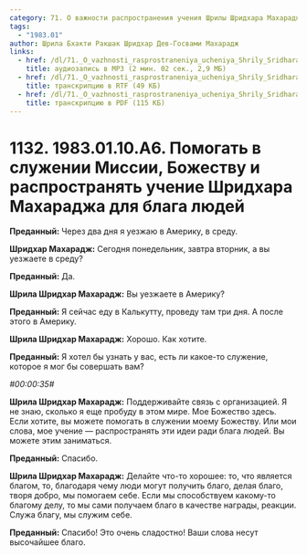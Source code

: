 ```yaml
---
category: 71. О важности распространения учения Шрилы Шридхара Махараджа
tags:
  - "1983.01"
author: Шрила Бхакти Ракшак Шридхар Дев-Госвами Махарадж
links:
  - href: /dl/71._O_vazhnosti_rasprostraneniya_ucheniya_Shrily_Sridhara_Maharaja/1132_1983.01.10.A6_SridharMj_Pomogat_v_sluzhenii_Missii_Bozhestvu_i_rasprostranjat_uchenie_Shridhara_Maharadzha_dlja_blaga_ljudej.mp3
    title: аудиозапись в MP3 (2 мин. 02 сек., 2,9 МБ)
  - href: /dl/71._O_vazhnosti_rasprostraneniya_ucheniya_Shrily_Sridhara_Maharaja/1132_1983.01.10.A6_SridharMj_Pomogat_v_sluzhenii_Missii_Bozhestvu_i_rasprostranjat_uchenie_Shridhara_Maharadzha_dlja_blaga_ljudej.rtf
    title: транскрипцию в RTF (49 КБ)
  - href: /dl/71._O_vazhnosti_rasprostraneniya_ucheniya_Shrily_Sridhara_Maharaja/1132_1983.01.10.A6_SridharMj_Pomogat_v_sluzhenii_Missii_Bozhestvu_i_rasprostranjat_uchenie_Shridhara_Maharadzha_dlja_blaga_ljudej.pdf
    title: транскрипцию в PDF (115 КБ)
---
```


# 1132. 1983.01.10.A6. Помогать в служении Миссии, Божеству и распространять учение Шридхара Махараджа для блага людей

**Преданный:** Через два дня я уезжаю в Америку, в среду.

**Шридхар Махарадж:** Сегодня понедельник, завтра вторник, а вы уезжаете в среду?

**Преданный:** Да.

**Шрила Шридхар Махарадж:** Вы уезжаете в Америку?

**Преданный:** Я сейчас еду в Калькутту, проведу там три дня. А после этого в Америку.

**Шрила Шридхар Махарадж:** Хорошо. Как хотите.

**Преданный:** Я хотел бы узнать у вас, есть ли какое-то служение, которое я мог бы совершать вам?

*#00:00:35#*

**Шрила Шридхар Махарадж:** Поддерживайте связь с организацией. Я не знаю, сколько я еще пробуду в этом мире. Мое Божество здесь. Если хотите, вы можете помогать в служении моему Божеству. Или мои слова, мое учение — распространять эти идеи ради блага людей. Вы можете этим заниматься.

**Преданный:** Спасибо.

**Шрила Шридхар Махарадж:** Делайте что-то хорошее: то, что является благом, то, благодаря чему люди могут получить благо, делая благо, творя добро, мы помогаем себе. Если мы способствуем какому-то благому делу, то мы сами получаем благо в качестве награды, реакции. Служа благу, мы служим себе.

**Преданный:** Спасибо! Это очень сладостно! Ваши слова несут высочайшее благо.

